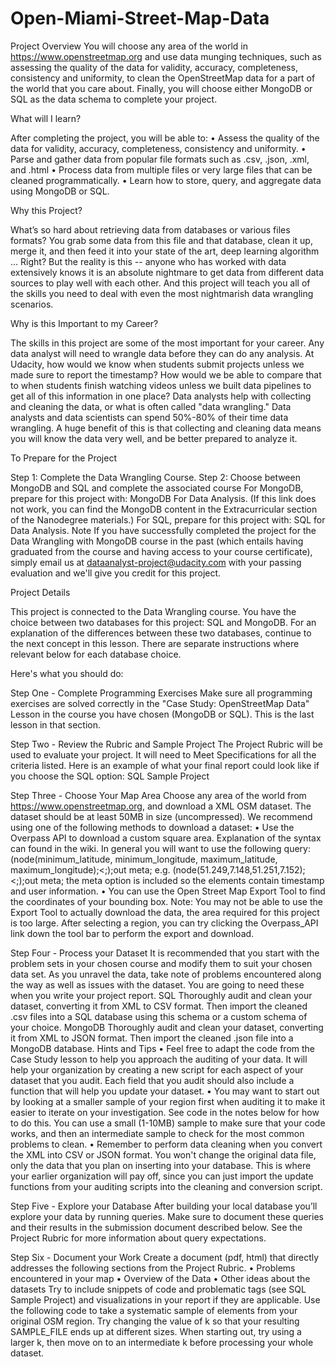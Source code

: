 # Open-Miami-Street-Map-Data

Project Overview
You will choose any area of the world in https://www.openstreetmap.org and use data munging techniques, such as assessing the quality of the data for validity, accuracy, completeness, consistency and uniformity, to clean the OpenStreetMap data for a part of the world that you care about. Finally, you will choose either MongoDB or SQL as the data schema to complete your project.

What will I learn?

After completing the project, you will be able to:
•	Assess the quality of the data for validity, accuracy, completeness, consistency and uniformity.
•	Parse and gather data from popular file formats such as .csv, .json, .xml, and .html
•	Process data from multiple files or very large files that can be cleaned programmatically.
•	Learn how to store, query, and aggregate data using MongoDB or SQL.

Why this Project?

What’s so hard about retrieving data from databases or various files formats? You grab some data from this file and that database, clean it up, merge it, and then feed it into your state of the art, deep learning algorithm … Right? 
But the reality is this -- anyone who has worked with data extensively knows it is an absolute nightmare to get data from different data sources to play well with each other. 
And this project will teach you all of the skills you need to deal with even the most nightmarish data wrangling scenarios. 

Why is this Important to my Career?

The skills in this project are some of the most important for your career. Any data analyst will need to wrangle data before they can do any analysis. At Udacity, how would we know when students submit projects unless we made sure to report the timestamp? How would we be able to compare that to when students finish watching videos unless we built data pipelines to get all of this information in one place? Data analysts help with collecting and cleaning the data, or what is often called "data wrangling."
Data analysts and data scientists can spend 50%-80% of their time data wrangling. A huge benefit of this is that collecting and cleaning data means you will know the data very well, and be better prepared to analyze it.

To Prepare for the Project

Step 1: Complete the Data Wrangling Course.
Step 2: Choose between MongoDB and SQL and complete the associated course 
For MongoDB, prepare for this project with: MongoDB For Data Analysis. (If this link does not work, you can find the MongoDB content in the Extracurricular section of the Nanodegree materials.)
For SQL, prepare for this project with: SQL for Data Analysis.
Note
If you have successfully completed the project for the Data Wrangling with MongoDB course in the past (which entails having graduated from the course and having access to your course certificate), simply email us at dataanalyst-project@udacity.com with your passing evaluation and we'll give you credit for this project.


Project Details

This project is connected to the Data Wrangling course. You have the choice between two databases for this project: SQL and MongoDB. For an explanation of the differences between these two databases, continue to the next concept in this lesson. There are separate instructions where relevant below for each database choice.

Here's what you should do:

Step One - Complete Programming Exercises
Make sure all programming exercises are solved correctly in the "Case Study: OpenStreetMap Data" Lesson in the course you have chosen (MongoDB or SQL). This is the last lesson in that section.

Step Two - Review the Rubric and Sample Project
The Project Rubric will be used to evaluate your project. It will need to Meet Specifications for all the criteria listed. Here is an example of what your final report could look like if you choose the SQL option:
SQL Sample Project

Step Three - Choose Your Map Area
Choose any area of the world from https://www.openstreetmap.org, and download a XML OSM dataset. The dataset should be at least 50MB in size (uncompressed). We recommend using one of the following methods to download a dataset:
•	Use the Overpass API to download a custom square area. Explanation of the syntax can found in the wiki. In general you will want to use the following query:(node(minimum_latitude, minimum_longitude, maximum_latitude, maximum_longitude);<;);out meta; e.g. (node(51.249,7.148,51.251,7.152);<;);out meta; the meta option is included so the elements contain timestamp and user information.
•	You can use the Open Street Map Export Tool to find the coordinates of your bounding box. Note: You may not be able to use the Export Tool to actually download the data, the area required for this project is too large. After selecting a region, you can try clicking the Overpass_API link down the tool bar to perform the export and download.

Step Four - Process your Dataset
It is recommended that you start with the problem sets in your chosen course and modify them to suit your chosen data set. As you unravel the data, take note of problems encountered along the way as well as issues with the dataset. You are going to need these when you write your project report.
SQL
Thoroughly audit and clean your dataset, converting it from XML to CSV format. Then import the cleaned .csv files into a SQL database using this schema or a custom schema of your choice.
MongoDB
Thoroughly audit and clean your dataset, converting it from XML to JSON format. Then import the cleaned .json file into a MongoDB database.
Hints and Tips
•	Feel free to adapt the code from the Case Study lesson to help you approach the auditing of your data. It will help your organization by creating a new script for each aspect of your dataset that you audit. Each field that you audit should also include a function that will help you update your dataset.
•	You may want to start out by looking at a smaller sample of your region first when auditing it to make it easier to iterate on your investigation. See code in the notes below for how to do this. You can use a small (1-10MB) sample to make sure that your code works, and then an intermediate sample to check for the most common problems to clean.
•	Remember to perform data cleaning when you convert the XML into CSV or JSON format. You won't change the original data file, only the data that you plan on inserting into your database. This is where your earlier organization will pay off, since you can just import the update functions from your auditing scripts into the cleaning and conversion script.

Step Five - Explore your Database
After building your local database you’ll explore your data by running queries. Make sure to document these queries and their results in the submission document described below. See the Project Rubric for more information about query expectations.

Step Six - Document your Work
Create a document (pdf, html) that directly addresses the following sections from the Project Rubric.
•	Problems encountered in your map
•	Overview of the Data
•	Other ideas about the datasets
Try to include snippets of code and problematic tags (see  SQL Sample Project) and visualizations in your report if they are applicable.
Use the following code to take a systematic sample of elements from your original OSM region. Try changing the value of k so that your resulting SAMPLE_FILE ends up at different sizes. When starting out, try using a larger k, then move on to an intermediate k before processing your whole dataset.

